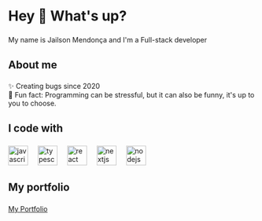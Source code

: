 <h1 align="left">Hey 👋 What's up?</h1>

###

<p align="left">My name is Jailson Mendonça and I'm a Full-stack developer</p>

###

<h2 align="left">About me</h2>

###

<p align="left">✨ Creating bugs since 2020<br>🎲 Fun fact: Programming can be stressful, but it can also be 
funny, it's up to you to choose. </p>

###

<h2 align="left">I code with</h2>

###

<div align="left">
  <img src="https://cdn.jsdelivr.net/gh/devicons/devicon/icons/javascript/javascript-original.svg" height="40" alt="javascript logo"  />
  <img width="12" />
  <img src="https://cdn.jsdelivr.net/gh/devicons/devicon/icons/typescript/typescript-original.svg" height="40" alt="typescript logo"  />
  <img width="12" />
  <img src="https://cdn.jsdelivr.net/gh/devicons/devicon/icons/react/react-original.svg" height="40" alt="react logo"  />
  <img width="12" />
  <img src="https://cdn.jsdelivr.net/gh/devicons/devicon/icons/nextjs/nextjs-original.svg" height="40" alt="nextjs logo"  />
  <img width="12" />
  <img src="https://cdn.jsdelivr.net/gh/devicons/devicon/icons/nodejs/nodejs-original.svg" height="40" alt="nodejs logo"  />
</div>

###

###

<h2 align="left">My portfolio</h2>

###
[My Portfolio](https://jailson-mendonca.vercel.app/)

